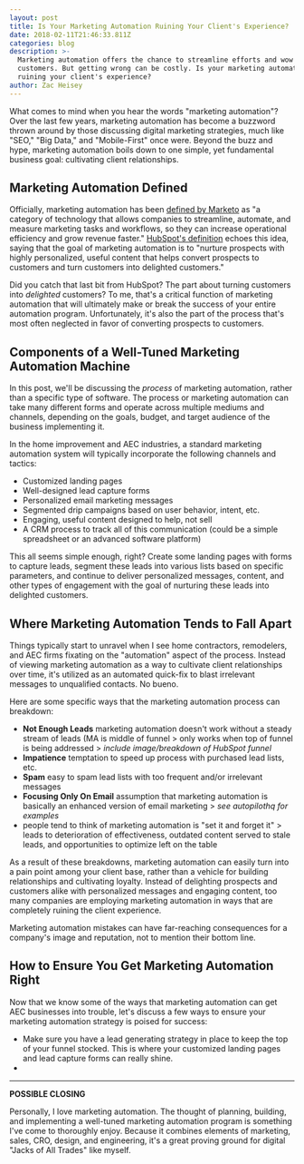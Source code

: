 ```yaml
---
layout: post
title: Is Your Marketing Automation Ruining Your Client's Experience?
date: 2018-02-11T21:46:33.811Z
categories: blog
description: >-
  Marketing automation offers the chance to streamline efforts and wow
  customers. But getting wrong can be costly. Is your marketing automation
  ruining your client's experience?
author: Zac Heisey
---
```

What comes to mind when you hear the words "marketing automation"? Over the last few years, marketing automation has become a buzzword thrown around by those discussing digital marketing strategies, much like "SEO," "Big Data," and "Mobile-First" once were. Beyond the buzz and hype, marketing automation boils down to one simple, yet fundamental business goal: cultivating client relationships.

## Marketing Automation Defined

Officially, marketing automation has been [defined by Marketo](https://www.marketo.com/marketing-automation/) as "a category of technology that allows companies to streamline, automate, and measure marketing tasks and workflows, so they can increase operational efficiency and grow revenue faster." [HubSpot's definition](https://www.hubspot.com/marketing-automation-information) echoes this idea, saying that the goal of marketing automation is to "nurture prospects with highly personalized, useful content that helps convert prospects to customers and turn customers into delighted customers."

Did you catch that last bit from HubSpot? The part about turning customers into _delighted_ customers? To me, that's a critical function of marketing automation that will ultimately make or break the success of your entire automation program. Unfortunately, it's also the part of the process that's most often neglected in favor of converting prospects to customers.

## Components of a Well-Tuned Marketing Automation Machine

In this post, we'll be discussing the _process_ of marketing automation, rather than a specific type of software. The process or marketing automation can take many different forms and operate across multiple mediums and channels, depending on the goals, budget, and target audience of the business implementing it. 

In the home improvement and AEC industries, a standard marketing automation system will typically incorporate the following channels and tactics:

- Customized landing pages
- Well-designed lead capture forms
- Personalized email marketing messages
- Segmented drip campaigns based on user behavior, intent, etc.
- Engaging, useful content designed to help, not sell
- A CRM process to track all of this communication (could be a simple spreadsheet or an advanced software platform)

This all seems simple enough, right? Create some landing pages with forms to capture leads, segment these leads into various lists based on specific parameters, and continue to deliver personalized messages, content, and other types of engagement with the goal of nurturing these leads into delighted customers.

## Where Marketing Automation Tends to Fall Apart

Things typically start to unravel when I see home contractors, remodelers, and AEC firms fixating on the "automation" aspect of the process. Instead of viewing marketing automation as a way to cultivate client relationships over time, it's utilized as an automated quick-fix to blast irrelevant messages to unqualified contacts. No bueno.

Here are some specific ways that the marketing automation process can breakdown:

- **Not Enough Leads** marketing automation doesn't work without a steady stream of leads (MA is middle of funnel > only works when top of funnel is being addressed > _include image/breakdown of HubSpot funnel_
- **Impatience** temptation to speed up process with purchased lead lists, etc.
- **Spam** easy to spam lead lists with too frequent and/or irrelevant messages
- **Focusing Only On Email** assumption that marketing automation is basically an enhanced version of email marketing > _see autopilothq for examples_
- people tend to think of marketing automation is "set it and forget it" > leads to deterioration of effectiveness, outdated content served to stale leads, and opportunities to optimize left on the table

As a result of these breakdowns, marketing automation can easily turn into a pain point among your client base, rather than a vehicle for building relationships and cultivating loyalty. Instead of delighting prospects and customers alike with personalized messages and engaging content, too many companies are employing marketing automation in ways that are completely ruining the client experience.

Marketing automation mistakes can have far-reaching consequences for a company's image and reputation, not to mention their bottom line.

## How to Ensure You Get Marketing Automation Right

Now that we know some of the ways that marketing automation can get AEC businesses into trouble, let's discuss a few ways to ensure your marketing automation strategy is poised for success:

- Make sure you have a lead generating strategy in place to keep the top of your funnel stocked. This is where your customized landing pages and lead capture forms can really shine.
- 

---

**POSSIBLE CLOSING**

Personally, I love marketing automation. The thought of planning, building, and implementing a well-tuned marketing automation program is something I've come to thoroughly enjoy. Because it combines elements of marketing, sales, CRO, design, and engineering, it's a great proving ground for digital "Jacks of All Trades" like myself.
